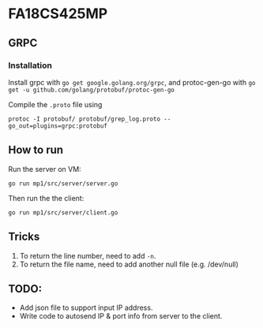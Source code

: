 # FA18CS425MP

## GRPC

### Installation

Install grpc with
`go get google.golang.org/grpc`, and protoc-gen-go with `go get -u github.com/golang/protobuf/protoc-gen-go`

Compile the `.proto` file using

`protoc -I protobuf/ protobuf/grep_log.proto --go_out=plugins=grpc:protobuf`

## How to run

Run the server on VM:

`go run mp1/src/server/server.go`

Then run the the client:

`go run mp1/src/server/client.go`

## Tricks

1. To return the line number, need to add `-n`.
2. To return the file name, need to add another null file (e.g. /dev/null)

## TODO:

- Add json file to support input IP address.
- Write code to autosend IP & port info from server to the client.